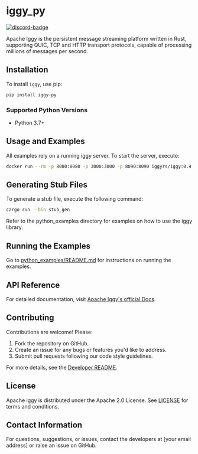 # iggy_py

[![discord-badge](https://img.shields.io/discord/1144142576266530928)](https://iggy.rs/discord)

Apache Iggy is the persistent message streaming platform written in Rust, supporting QUIC, TCP and HTTP transport protocols, capable of processing millions of messages per second.

## Installation

To install `iggy`, use pip:

```bash
pip install iggy-py
```

### Supported Python Versions

- Python 3.7+

## Usage and Examples

All examples rely on a running iggy server. To start the server, execute:

```bash
docker run --rm -p 8080:8080 -p 3000:3000 -p 8090:8090 iggyrs/iggy:0.4.21
```

## Generating Stub Files

To generate a stub file, execute the following command:

```bash
cargo run --bin stub_gen
```

Refer to the python_examples directory for examples on how to use the iggy library.

## Running the Examples

Go to [python_examples/README.md](python_examples/README.md) for instructions on running the examples.

## API Reference

For detailed documentation, visit [Apache Iggy's official Docs](https://docs.iggy.rs/).

## Contributing

Contributions are welcome! Please:

1. Fork the repository on GitHub.
2. Create an issue for any bugs or features you'd like to address.
3. Submit pull requests following our code style guidelines.

For more details, see the [Developer README](CONTRIBUTING.md).

## License

Apache iggy is distributed under the Apache 2.0 License. See [LICENSE](LICENSE) for terms and conditions.

## Contact Information

For questions, suggestions, or issues, contact the developers at [your email address] or raise an issue on GitHub.
